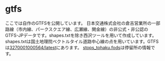 # gtfs
ここでは自作のGTFSを公開しています。
日本交通株式会社の倉吉営業所の一部路線（市内線、パークスクエア線、広瀬線、関金線）の非公式・非公認のGTFS-JPデータです。shapes.txtを除き西沢ツールを用いて作成しています。shapes.txtは国土地理院ベクトルタイル道路中心線の点を用いています。GTFSは<a href="3270001000564/latest">3270001000564/latest</a>にあります。
<a href="stops_tohaku.fods">stops_tohaku.fods</a>は停留所の情報です。
